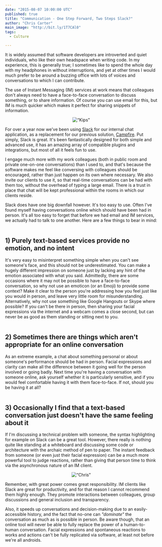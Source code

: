 ```yaml
---
date: "2015-08-07 10:00:00 UTC"
published: true
title: "Communication - One Step Forward, Two Steps Slack?"
author: "Chris Carter"
main_image: "http://bit.ly/1T7CAl0"
tags:
  - Culture

---
```


It is widely assumed that software developers are introverted and quiet individuals, who like their own headspace when writing code. In my experience, this is generally true; I sometimes like to spend the whole day with my headphones in without interruptions, and yet at other times I would much prefer to be around a buzzing office with lots of voices and conversations to which I can contribute.

The use of Instant Messaging (IM) services at work means that colleagues don't always need to have a face-to-face conversation to discuss something, or to share information. Of course you can use email for this, but IM is much quicker which makes it perfect for sharing snippets of information.

<p align="center"><img src="http://bit.ly/1T7CAl0" alt=“Kips"></p>

For over a year now we've been using [Slack](https://slack.com/) for our internal chat application, as a replacement for our previous solution, [Campfire](https://campfirenow.com/). Put simply, Slack is great. It's been fantastically designed for both simple and advanced use, it has an amazing array of compatible plugins and integrations, but most of all it feels fun to use.

I engage much more with my work colleagues (both in public room and private one-on-one conversations) than I used to, and that's because the software makes me feel like conversing with colleagues should be encouraged, rather than just happen on its own where necessary. We also invite our clients to use it, so that real-time conversations can be had with them too, without the overhead of typing a large email. There is a trust in place that chat will be kept professional within the rooms in which our clients reside.

Slack does have one big downfall however. It's too easy to use. Often I've found myself having conversations online which should have been had in person. It's all too easy to forget that before we had email and IM services, we actually had to talk to one another. Here are a few things to bear in mind:<br/>
<br/>

<h2>1) Purely text-based services provide no emotion, and no intent</h2>
It's very easy to misinterpret something simple when you can't see someone's face, and this should not be underestimated. You can make a hugely different impression on someone just by lacking any hint of the emotion associated with what you said. Admittedly, there are some occasions where it may not be possible to have a face-to-face conversation, so why not use an emoticon (or an Emoji) to provide some context? Make it clear to the person you're addressing how you feel just like you would in person, and leave very little room for misunderstanding. Alternatively, why not use something like Google Hangouts or Skype where possible? If you can't be there in person, then sharing your facial expressions via the internet and a webcam comes a close second, but can never be as good as them standing or sitting next to you.<br/>
<br/>

<h2>2) Sometimes there are things which aren't appropriate for an online conversation</h2>
As an extreme example, a chat about something personal or about someone's performance should be had in person. Facial expressions and clarity can make all the difference between it going well for the person involved or going badly. Next time you're having a conversation with someone online, ask yourself whether it is particularly sensitive, and if you would feel comfortable having it with them face-to-face. If not, should you be having it at all?<br/>
<br/>

<h2>3) Occasionally I find that a text-based conversation just doesn't have the same feeling about it</h2>
If I'm discussing a technical problem with someone, the syntax highlighting for example on Slack can be a great tool. However, there really is nothing quite like standing at a whiteboard and discussing some code or architecture with the archaic method of pen to paper. The instant feedback from someone (or even just their facial expression) can be a much more powerful tool to judge reactions, rather than giving that person time to think via the asynchronous nature of an IM client.

<p align="center"><img src="http://bit.ly/1IZyADG" alt=“Chris"></p>

Remember, with great power comes great responsibility. IM clients like Slack are great for productivity, and for that reason I cannot recommend them highly enough. They promote interactions between colleagues, group discussions and general inclusion and transparency.

Also, it speeds up conversations and decision-making due to an easily-accessible history, and the fact that no-one can <i>"dominate"</i> the conversation as much as is possible in person. Be aware though, that an online tool will never be able to fully replace the power of a human-to-human conversation. Facial expressions and spontaneous reactions to works and actions can't be fully replicated via software, at least not before we're all androids.

